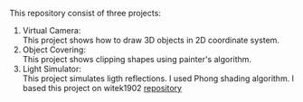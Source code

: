 This repository consist of three projects:  
1. Virtual Camera:  
    This project shows how to draw 3D objects in 2D coordinate system.  
2. Object Covering:  
    This project shows clipping shapes using painter's algorithm.  
3. Light Simulator:   
    This project simulates ligth reflections. I used Phong shading algorithm.
    I based this project on witek1902 [repository](https://github.com/witek1902/lighting-visualisation)  